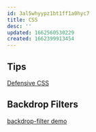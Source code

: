 ```yaml
---
id: 3al5whyypz1bt1ff1a0hyc7
title: CSS
desc: ''
updated: 1662560530229
created: 1662399913454
---
```


## Tips

[Defensive CSS](https://defensivecss.dev/)

## Backdrop Filters

[backdrop-filter demo](https://codepen.io/ZoranJambor/pen/ExbroQV)